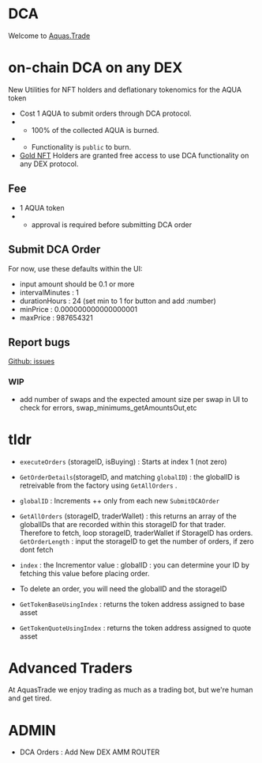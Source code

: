 # DCA

Welcome to [Aquas.Trade](https://aquas.trade/)

# on-chain DCA on any DEX

New Utilities for NFT holders and deflationary tokenomics for the AQUA token

- Cost 1 AQUA to submit orders through DCA protocol.
- - 100% of the collected AQUA is burned.
- - Functionality is `public` to burn.
- [Gold NFT](https://aquas.trade/nft) Holders are granted free access to use DCA functionality on any DEX protocol.

## Fee

- 1 AQUA token
- - approval is required before submitting DCA order

## Submit DCA Order

For now, use these defaults within the UI:

- input amount should be 0.1 or more
- intervalMinutes : 1
- durationHours : 24 (set min to 1 for button and add :number)
- minPrice : 0.000000000000000001
- maxPrice : 987654321

## Report bugs

[Github: issues ](https://github.com/RubyAquaMarine/aquastrade-fe/issues)

### WIP

- add number of swaps and the expected amount size per swap in UI to check for errors, swap_minimums_getAmountsOut,etc

# tldr

- `executeOrders` (storageID, isBuying) : Starts at index 1 (not zero)
- `GetOrderDetails`(storageID, and matching `globalID`) : the globalID is retreivable from the factory using `GetAllOrders` .
- `globalID` : Increments ++ only from each new `SubmitDCAOrder`
- `GetAllOrders` (storageID, traderWallet) : this returns an array of the globalIDs that are recorded within this storageID for that trader. Therefore to fetch, loop storageID, traderWallet if StorageID has orders. `GetOrderLength` : input the storageID to get the number of orders, if zero dont fetch
- `index` : the Incrementor value : globalID : you can determine your ID by fetching this value before placing order.
- To delete an order, you will need the globalID and the storageID

- `GetTokenBaseUsingIndex` : returns the token address assigned to base asset

- `GetTokenQuoteUsingIndex` : returns the token address assigned to quote asset

# Advanced Traders

At AquasTrade we enjoy trading as much as a trading bot, but we're human and get tired.

# ADMIN

- DCA Orders : Add New DEX AMM ROUTER
